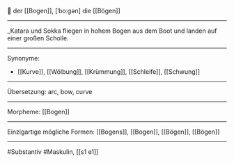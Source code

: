 🔵 der [[Bogen]], [ˈboːɡən]
die [[Bögen]]

---
_Katara und Sokka fliegen in hohem Bogen aus dem Boot und landen auf einer großen Scholle. 

---
Synonyme:
- [[Kurve]], [[Wölbung]], [[Krümmung]], [[Schleife]], [[Schwung]]

---
Übersetzung: arc, bow, curve

---
Morpheme:
[[Bogen]]

---
Einzigartige mögliche Formen: [[Bogens]], [[Bogen]], [[Bögen]], [[Bögen]]

---
#Substantiv #Maskulin, [[s1 e1]]